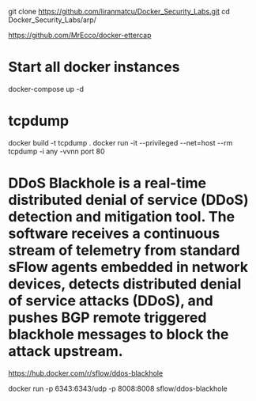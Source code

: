 git clone https://github.com/liranmatcu/Docker_Security_Labs.git
cd  Docker_Security_Labs/arp/


https://github.com/MrEcco/docker-ettercap



# Start all docker instances
docker-compose up -d


# tcpdump
docker build -t tcpdump .
docker run -it --privileged --net=host --rm tcpdump -i any -vvnn port 80


# DDoS Blackhole is a real-time distributed denial of service (DDoS) detection and mitigation tool. The software receives a continuous stream of telemetry from standard sFlow agents embedded in network devices, detects distributed denial of service attacks (DDoS), and pushes BGP remote triggered blackhole messages to block the attack upstream.

https://hub.docker.com/r/sflow/ddos-blackhole

docker run -p 6343:6343/udp -p 8008:8008 sflow/ddos-blackhole